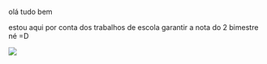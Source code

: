 olá tudo bem

estou aqui por conta dos trabalhos de escola
garantir a nota do 2 bimestre né =D

![](https://images.app.goo.gl/ZayS5kYQC6o9dWwYA) 
